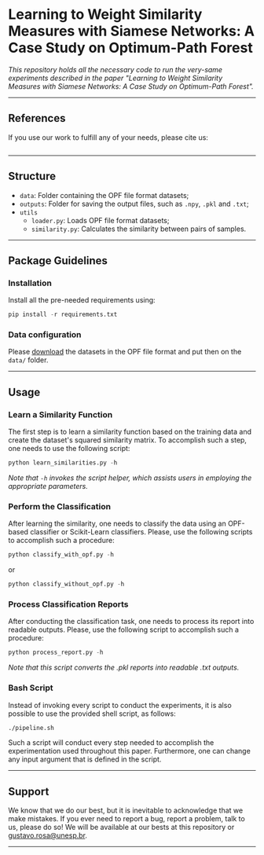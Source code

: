 # Learning to Weight Similarity Measures with Siamese Networks: A Case Study on Optimum-Path Forest

*This repository holds all the necessary code to run the very-same experiments described in the paper "Learning to Weight Similarity Measures with Siamese Networks: A Case Study on Optimum-Path Forest".*

---

## References

If you use our work to fulfill any of your needs, please cite us:

```
```

---

## Structure

 * `data`: Folder containing the OPF file format datasets;
 * `outputs`: Folder for saving the output files, such as `.npy`, `.pkl` and `.txt`;
 * `utils`
   * `loader.py`: Loads OPF file format datasets;
   * `similarity.py`: Calculates the similarity between pairs of samples.
   
---

## Package Guidelines

### Installation

Install all the pre-needed requirements using:

```Python
pip install -r requirements.txt
```

### Data configuration

Please [download](http://recogna.tech/files/opf_siamese/data.tar.gz) the datasets in the OPF file format and put then on the `data/` folder.

---

## Usage

### Learn a Similarity Function

The first step is to learn a similarity function based on the training data and create the dataset's squared similarity matrix. To accomplish such a step, one needs to use the following script:

```Python
python learn_similarities.py -h
```

*Note that `-h` invokes the script helper, which assists users in employing the appropriate parameters.*

### Perform the Classification

After learning the similarity, one needs to classify the data using an OPF-based classifier or Scikit-Learn classifiers. Please, use the following scripts to accomplish such a procedure:

```Python
python classify_with_opf.py -h
```

or

```Python
python classify_without_opf.py -h
```

### Process Classification Reports

After conducting the classification task, one needs to process its report into readable outputs. Please, use the following script to accomplish such a procedure:

```Python
python process_report.py -h
```

*Note that this script converts the .pkl reports into readable .txt outputs.*

### Bash Script

Instead of invoking every script to conduct the experiments, it is also possible to use the provided shell script, as follows:

```Bash
./pipeline.sh
```

Such a script will conduct every step needed to accomplish the experimentation used throughout this paper. Furthermore, one can change any input argument that is defined in the script.

---

## Support

We know that we do our best, but it is inevitable to acknowledge that we make mistakes. If you ever need to report a bug, report a problem, talk to us, please do so! We will be available at our bests at this repository or gustavo.rosa@unesp.br.

---
